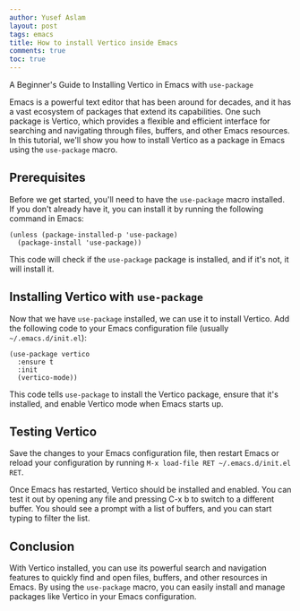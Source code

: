 ```yaml
---
author: Yusef Aslam
layout: post
tags: emacs
title: How to install Vertico inside Emacs
comments: true
toc: true
---
```



A Beginner's Guide to Installing Vertico in Emacs with `use-package`

Emacs is a powerful text editor that has been around for decades, and it has a vast ecosystem of packages that extend its capabilities. One such package is Vertico, which provides a flexible and efficient interface for searching and navigating through files, buffers, and other Emacs resources. In this tutorial, we'll show you how to install Vertico as a package in Emacs using the `use-package` macro.

## Prerequisites
Before we get started, you'll need to have the `use-package` macro installed. If you don't already have it, you can install it by running the following command in Emacs:

```emacs-lisp
(unless (package-installed-p 'use-package)
  (package-install 'use-package))
```

This code will check if the `use-package` package is installed, and if it's not, it will install it.

## Installing Vertico with `use-package`
Now that we have `use-package` installed, we can use it to install Vertico. Add the following code to your Emacs configuration file (usually `~/.emacs.d/init.el`):

```emacs-lisp
(use-package vertico
  :ensure t
  :init
  (vertico-mode))
```

This code tells `use-package` to install the Vertico package, ensure that it's installed, and enable Vertico mode when Emacs starts up.

## Testing Vertico
Save the changes to your Emacs configuration file, then restart Emacs or reload your configuration by running `M-x load-file RET ~/.emacs.d/init.el RET`.

Once Emacs has restarted, Vertico should be installed and enabled. You can test it out by opening any file and pressing C-x b to switch to a different buffer. You should see a prompt with a list of buffers, and you can start typing to filter the list.

## Conclusion
With Vertico installed, you can use its powerful search and navigation features to quickly find and open files, buffers, and other resources in Emacs. By using the `use-package` macro, you can easily install and manage packages like Vertico in your Emacs configuration.

